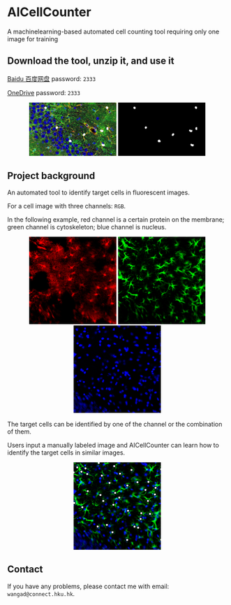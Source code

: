 # AICellCounter
A machinelearning-based automated cell counting tool requiring only one image for training

## Download the tool, unzip it, and use it

[Baidu 百度网盘](https://pan.baidu.com/s/1kSYSPcvQfDTtADW_Ku8rrA)    password: ```2333```

[OneDrive](https://connecthkuhk-my.sharepoint.com/:f:/g/personal/wangad_connect_hku_hk/EkCZtVlpJZhOvybOzxiditsBCzMJxWDVIOcbfUblaHG2cQ?e=jVV373)    password: ```2333```

<div align="center">
    <img src="figs/count_result_on_img.png" width="200"/>    <img src="figs/count_result_0_and_1.png" width="200"/>
</div>

## Project background
An automated tool to identify target cells in fluorescent images.

For a cell image with three channels: ```RGB```.

In the following example, red channel is a certain protein on the membrane; green channel is cytoskeleton; blue channel is nucleus.

<div align="center">
    <img src="figs/red_img.png" width="200"/>    <img src="figs/green_img.png" width="200"/>    <img src="figs/blue_img.png" width="200"/>
</div>

The target cells can be identified by one of the channel or the combination of them.

Users input a manually labeled image and AICellCounter can learn how to identify the target cells in similar images.

<div align="center">
    <img src="figs/count_img.png" width="200"/>
</div>

## Contact
If you have any problems, please contact me with email: ```wangad@connect.hku.hk```.
